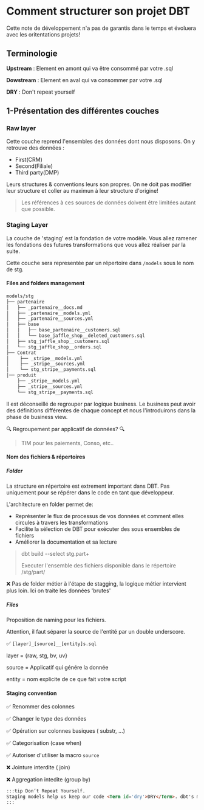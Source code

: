 # Comment structurer son projet DBT

Cette note de développement n'a pas de garantis dans le temps et évoluera avec les oritentations projets!


## Terminologie

**Upstream** : Element en amont qui va être consommé par votre .sql

**Dowstream** : Element en aval qui va consommer par votre .sql

**DRY** : Don't repeat yourself

## 1-Présentation des différentes couches

### Raw layer

Cette couche reprend l'ensembles des données dont nous disposons. On y retrouve des données :

- First(CRM)
- Second(Filiale)
- Third party(DMP)

Leurs structures & conventions leurs son propres. On ne doit pas modifier leur structure et coller au maximun à leur structure d'origine!

> Les références à ces sources de données doivent être limitées autant que possible.

### Staging Layer

La couche de 'staging' est la fondation de votre modèle. Vous allez ramener les fondations des futures transformations que vous allez réaliser par la suite.

Cette couche sera representée par un répertoire dans ``/models`` sous le nom de stg.

#### Files and folders management

```bash
models/stg
├── partenaire
│   ├── _partenaire__docs.md
│   ├── _partenaire__models.yml
│   ├── _partenaire__sources.yml
│   ├── base
│   │   ├── base_partenaire__customers.sql
│   │   └── base_jaffle_shop__deleted_customers.sql
│   ├── stg_jaffle_shop__customers.sql
│   └── stg_jaffle_shop__orders.sql
├── Contrat
│    ├── _stripe__models.yml
│    ├── _stripe__sources.yml
│    └── stg_stripe__payments.sql
│── produit
    ├── _stripe__models.yml
    ├── _stripe__sources.yml
    └── stg_stripe__payments.sql

```

Il est déconseillé de regrouper par logique business. Le business peut avoir des définitions différentes de chaque concept et nous l'introduirons dans la phase de business view.

🔍 Regroupement par applicatif de données? 🔍

> TIM pour les paiements, Conso, etc..

#### Nom des fichiers & répertoires

##### Folder

La structure en répertoire est extrement important dans DBT. Pas uniquement pour se répérer dans le code en tant que développeur.

L'architecture en folder permet de:

- Représenter le flux de processus de vos données et comment elles circules à travers les transformations
- Facilite la sélection de DBT pour exécuter des sous ensembles de fichiers
- Améliorer la documentation et sa lecture

> dbt build --select stg.part+
>
> Executer l'ensemble des fichiers disponible dans le répertoire /stg/part/

❌ Pas de folder métier à l'étape de stagging, la logique métier intervient plus loin. Ici on traite les données 'brutes'

##### Files

Proposition de naming pour les fichiers.

Attention, il faut séparer la source de l'entité par un double underscore.

✅ `[layer]_[source]__[entity]s.sql`

layer = {raw, stg, bv, uv}

source = Applicatif qui génére la donnée

entity = nom explicite de ce que fait votre script


#### Staging convention

✅ Renommer des colonnes

✅ Changer le type des données

✅ Opération sur colonnes basiques ( substr, ...)

✅ Categorisation (case when)

✅ Autoriser d'utiliser la macro `source`

❌ Jointure interdite ( join)

❌ Aggregation intedite (group by)




```markdown
:::tip Don’t Repeat Yourself.
Staging models help us keep our code <Term id='dry'>DRY</Term>. dbt's modular, reusable structure means we can, and should, push any transformations that we’ll always want to use for a given component model as far upstream as possible. This saves us from potentially wasting code, complexity, and compute doing the same transformation more than once. For instance, if we know we always want our monetary values as floats in dollars, but the source system is integers and cents, we want to do the division and type casting as early as possible so that we can reference it rather than redo it repeatedly downstream.
:::
```
